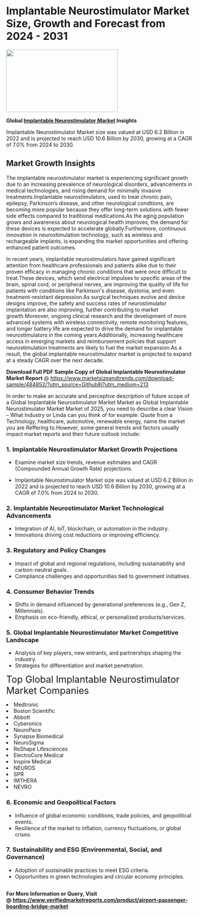 <H1>Implantable Neurostimulator Market Size, Growth and Forecast from 2024 - 2031</H1><img class="aligncenter size-medium wp-image-584254" src="https://thirdeyenews.in/wp-content/uploads/2024/09/Global-Market-Research-300x168.jpeg" alt="" width="300" height="168" /><p><strong>Global&nbsp;<a href="https://www.marketsizeandtrends.com/download-sample/484852/?utm_source=Github8j?utm_medium=213">Implantable Neurostimulator Market</a> Insights</strong></p><p>Implantable Neurostimulator Market size was valued at USD 6.2 Billion in 2022 and is projected to reach USD 10.6 Billion by 2030, growing at a CAGR of 7.0% from 2024 to 2030.</p><p><h2>Market Growth Insights</h2> <p>The implantable neurostimulator market is experiencing significant growth due to an increasing prevalence of neurological disorders, advancements in medical technologies, and rising demand for minimally invasive treatments.Implantable neurostimulators, used to treat chronic pain, epilepsy, Parkinson’s disease, and other neurological conditions, are becoming more popular because they offer long-term solutions with fewer side effects compared to traditional medications.As the aging population grows and awareness about neurological health improves, the demand for these devices is expected to accelerate globally.Furthermore, continuous innovation in neurostimulation technology, such as wireless and rechargeable implants, is expanding the market opportunities and offering enhanced patient outcomes.</p> <p>In recent years, implantable neurostimulators have gained significant attention from healthcare professionals and patients alike due to their proven efficacy in managing chronic conditions that were once difficult to treat.These devices, which send electrical impulses to specific areas of the brain, spinal cord, or peripheral nerves, are improving the quality of life for patients with conditions like Parkinson's disease, dystonia, and even treatment-resistant depression.As surgical techniques evolve and device designs improve, the safety and success rates of neurostimulator implantation are also improving, further contributing to market growth.Moreover, ongoing clinical research and the development of more advanced systems with wireless connectivity, remote monitoring features, and longer battery life are expected to drive the demand for implantable neurostimulators in the coming years.Additionally, increasing healthcare access in emerging markets and reimbursement policies that support neurostimulation treatments are likely to fuel the market expansion.As a result, the global implantable neurostimulator market is projected to expand at a steady CAGR over the next decade.</p> <p><span class=""><strong>Download Full PDF Sample Copy of Global Implantable Neurostimulator Market Report</strong> @ <a href="https://www.marketsizeandtrends.com/download-sample/484852/?utm_source=Github8j?utm_medium=213" target="_blank">https://www.marketsizeandtrends.com/download-sample/484852/?utm_source=Github8j?utm_medium=213</a></span></p><p>In order to make an accurate and perceptive description of future scope of a Global&nbsp;Implantable Neurostimulator Market Market as Global&nbsp;Implantable Neurostimulator Market Market of 2025, you need to describe a clear Vision &ndash; What Industry or Linda can you think of for example: Quote from a Technology, healthcare, automotive, renewable energy, name the market you are Reffering to.However, some general trends and factors usually impact market reports and their future outlook include:</p><h3>1.&nbsp;<strong>Implantable Neurostimulator Market Growth Projections</strong></h3><ul><li>Examine market size trends, revenue estimates and CAGR (Compounded Annual Growth Rate) projections.</li><li><p>Implantable Neurostimulator Market size was valued at USD 6.2 Billion in 2022 and is projected to reach USD 10.6 Billion by 2030, growing at a CAGR of 7.0% from 2024 to 2030.</p></li></ul><h3>2.&nbsp;<strong>Implantable Neurostimulator Market Technological Advancements</strong></h3><ul><li>Integration of AI, IoT, blockchain, or automation in the industry.</li><li>Innovations driving cost reductions or improving efficiency.</li></ul><h3>3.&nbsp;<strong>Regulatory and Policy Changes</strong></h3><ul><li>Impact of global and regional regulations, including sustainability and carbon-neutral goals.</li><li>Compliance challenges and opportunities tied to government initiatives.</li></ul><h3>4.&nbsp;<strong>Consumer Behavior Trends</strong></h3><ul><li>Shifts in demand influenced by generational preferences (e.g., Gen Z, Millennials).</li><li>Emphasis on eco-friendly, ethical, or personalized products/services.</li></ul><h3>5.&nbsp;<strong>Global Implantable Neurostimulator Market Competitive Landscape</strong></h3><ul><li>Analysis of key players, new entrants, and partnerships shaping the industry.</li><li>Strategies for differentiation and market penetration.</li></ul><p data-pm-slice="1 1 []"><span style="color: inherit; font-family: inherit; font-size: 25px;">Top Global Implantable Neurostimulator Market Companies</span></p><div class="" data-test-id=""><p><li>Medtronic</li><li> Boston Scientific</li><li> Abbott</li><li> Cyberonics</li><li> NeuroPace</li><li> Synapse Biomedical</li><li> NeuroSigma</li><li> ReShape Lifesciences</li><li> ElectroCore Medical</li><li> Inspire Medical</li><li> NEUROS</li><li> SPR</li><li> IMTHERA</li><li> NEVRO</li></p></div><h3>6.&nbsp;<strong>Economic and Geopolitical Factors</strong></h3><ul><li>Influence of global economic conditions, trade policies, and geopolitical events.</li><li>Resilience of the market to inflation, currency fluctuations, or global crises.</li></ul><h3>7.&nbsp;<strong>Sustainability and ESG (Environmental, Social, and Governance)</strong></h3><ul><li>Adoption of sustainable practices to meet ESG criteria.</li><li>Opportunities in green technologies and circular economy principles.</li></ul><h2><strong style="font-size: 14px;">For More Information or Query, Visit @&nbsp;</strong><a style="background-color: #ffffff; font-size: 14px;" href="https://www.marketsizeandtrends.com/report/implantable-neurostimulator-market/" target="_blank">https://www.verifiedmarketreports.com/product/airport-passenger-boarding-bridge-market</a></h2>